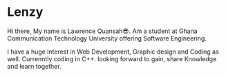 # Lenzy

Hi there, My name is Lawrence Quansah😎. Am a student at Ghana Communication Technology University offering Software Engineering.

I have a huge interest in Web Development, Graphic design and Coding as well. Currenntly coding in C++. looking forward  to gain, share Knowledge  and 
learn together.

